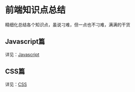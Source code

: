 # 前端知识点总结

精细化总结各个知识点，虽说刁难，但一点也不刁难，满满的干货

## Javascript篇

详见：[Javascript](./src/js/js.md)

## CSS篇

详见：[CSS](./src/css/css.md)